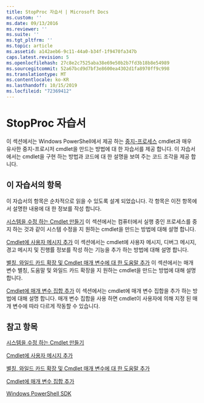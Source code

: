 ```yaml
---
title: StopProc 자습서 | Microsoft Docs
ms.custom: ''
ms.date: 09/13/2016
ms.reviewer: ''
ms.suite: ''
ms.tgt_pltfrm: ''
ms.topic: article
ms.assetid: a142aeb6-9c11-44a0-b34f-1f9470fa347b
caps.latest.revision: 5
ms.openlocfilehash: 27c8e2c7525aba38e69e50b2b7fd3b18b8e54989
ms.sourcegitcommit: 52a67bcd9d7bf3e8600ea4302d1fa8970ff9c998
ms.translationtype: MT
ms.contentlocale: ko-KR
ms.lasthandoff: 10/15/2019
ms.locfileid: "72369412"
---
```

# <a name="stopproc-tutorial"></a>StopProc 자습서

이 섹션에서는 Windows PowerShell에서 제공 하는 [중지-프로세스](/powershell/module/Microsoft.PowerShell.Management/Stop-Process) cmdlet과 매우 유사한 중지-프로시저 cmdlet을 만드는 방법에 대 한 자습서를 제공 합니다. 이 자습서에서는 cmdlet을 구현 하는 방법과 코드에 대 한 설명을 보여 주는 코드 조각을 제공 합니다.

## <a name="topics-in-this-tutorial"></a>이 자습서의 항목

이 자습서의 항목은 순차적으로 읽을 수 있도록 설계 되었습니다. 각 항목은 이전 항목에서 설명한 내용에 대 한 정보를 작성 합니다.

[시스템을 수정 하는 Cmdlet 만들기](./creating-a-cmdlet-that-modifies-the-system.md) 이 섹션에서는 컴퓨터에서 실행 중인 프로세스를 중지 하는 것과 같이 시스템 수정을 지 원하는 cmdlet을 만드는 방법에 대해 설명 합니다.

[Cmdlet에 사용자 메시지 추가](./adding-user-messages-to-your-cmdlet.md) 이 섹션에서는 cmdlet에 사용자 메시지, 디버그 메시지, 경고 메시지 및 진행률 정보를 작성 하는 기능을 추가 하는 방법에 대해 설명 합니다.

[별칭, 와일드 카드 확장 및 Cmdlet 매개 변수에 대 한 도움말 추가](./adding-aliases-wildcard-expansion-and-help-to-cmdlet-parameters.md) 이 섹션에서는 매개 변수 별칭, 도움말 및 와일드 카드 확장을 지 원하는 cmdlet을 만드는 방법에 대해 설명 합니다.

[Cmdlet에 매개 변수 집합 추가](./adding-parameter-sets-to-a-cmdlet.md) 이 섹션에서는 cmdlet에 매개 변수 집합을 추가 하는 방법에 대해 설명 합니다. 매개 변수 집합을 사용 하면 cmdlet이 사용자에 의해 지정 된 매개 변수에 따라 다르게 작동할 수 있습니다.

## <a name="see-also"></a>참고 항목

[시스템을 수정 하는 Cmdlet 만들기](./creating-a-cmdlet-that-modifies-the-system.md)

[Cmdlet에 사용자 메시지 추가](./adding-user-messages-to-your-cmdlet.md)

[별칭, 와일드 카드 확장 및 Cmdlet 매개 변수에 대 한 도움말 추가](./adding-aliases-wildcard-expansion-and-help-to-cmdlet-parameters.md)

[Cmdlet에 매개 변수 집합 추가](./adding-parameter-sets-to-a-cmdlet.md)

[Windows PowerShell SDK](../windows-powershell-reference.md)
